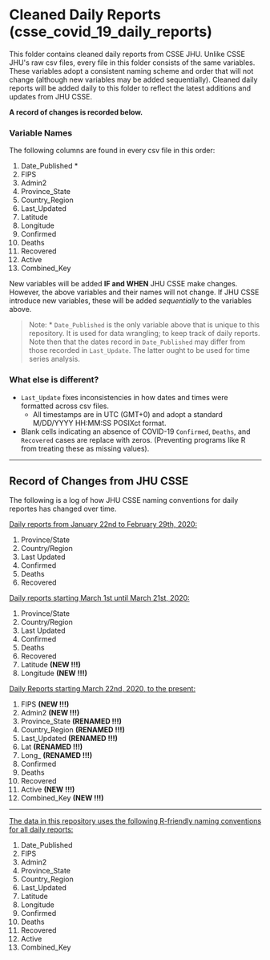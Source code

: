 # Cleaned Daily Reports (csse_covid_19_daily_reports)

This folder contains cleaned daily reports from CSSE JHU. Unlike CSSE JHU's raw csv files, every file in this folder consists of the same variables. These variables adopt a consistent naming scheme and order that will not change (although new variables may be added sequentially). Cleaned daily reports will be added daily to this folder to reflect the latest additions and updates from JHU CSSE. 

**A record of changes is recorded below.**

### **Variable Names**

The following columns are found in every csv file in this order:

1. Date_Published *
2. FIPS                
2. Admin2             
3. Province_State      
4. Country_Region      
5. Last_Updated         
6. Latitude            
7. Longitude                    
8. Confirmed 
9. Deaths 
10. Recovered 
11. Active            
12. Combined_Key   

New variables will be added **IF and WHEN** JHU CSSE make changes. However, the above variables and their names will not change. If JHU CSSE introduce new variables, these will be added *sequentially* to the variables above. 

> Note: * `Date_Published` is the only variable above that is unique to this repository. It is used for data wrangling; to keep track of daily reports. Note then that the dates record in `Date_Published` may differ from those recorded in `Last_Update`. The latter ought to be used for time series analysis. 

### **What else is different?**

* `Last_Update` fixes inconsistencies in how dates and times were formatted across csv files. 
     * All timestamps are in UTC (GMT+0) and adopt a standard M/DD/YYYY HH:MM:SS POSIXct format.
* Blank cells indicating an absence of COVID-19 `Confirmed`, `Deaths`, and `Recovered` cases are replace with zeros. (Preventing programs like R from treating these as missing values). 

---
## Record of Changes from JHU CSSE

The following is a log of how JHU CSSE naming conventions for daily reportes has changed over time. 

<ins>Daily reports from January 22nd to February 29th, 2020:</ins>
 1) Province/State 
 2) Country/Region 
 3) Last Updated 
 4) Confirmed 
 5) Deaths 
 6) Recovered 

<ins>Daily reports starting March 1st until March 21st, 2020:</ins> 
 1) Province/State 
 2) Country/Region 
 3) Last Updated 
 4) Confirmed 
 5) Deaths 
 6) Recovered 
 7) Latitude            **(NEW !!!)**
 8) Longitude           **(NEW !!!)**

<ins>Daily Reports starting March 22nd, 2020, to the present:</ins>
 1) FIPS                 **(NEW !!!)**
 2) Admin2               **(NEW !!!)**
 3) Province_State       **(RENAMED !!!)** 
 4) Country_Region       **(RENAMED !!!)**
 5) Last_Updated         **(RENAMED !!!)**
 6) Lat                  **(RENAMED !!!)**
 7) Long_                **(RENAMED !!!)**              
 8) Confirmed 
 9) Deaths 
 10) Recovered 
 11) Active              **(NEW !!!)**
 12) Combined_Key        **(NEW !!!)**

___

<ins>The data in this repository uses the following R-friendly naming conventions for all daily reports:</ins>
1. Date_Published 
2. FIPS                
2. Admin2             
3. Province_State      
4. Country_Region      
5. Last_Updated         
6. Latitude            
7. Longitude                    
8. Confirmed 
9. Deaths 
10. Recovered 
11. Active            
12. Combined_Key      
